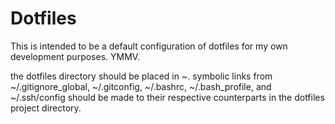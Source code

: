 Dotfiles
========

This is intended to be a default configuration of dotfiles for my own development purposes. YMMV.

the dotfiles directory should be placed in ~. symbolic links from ~/.gitignore_global, ~/.gitconfig, ~/.bashrc, ~/.bash_profile, and ~/.ssh/config should be made to their respective counterparts in the dotfiles project directory.
